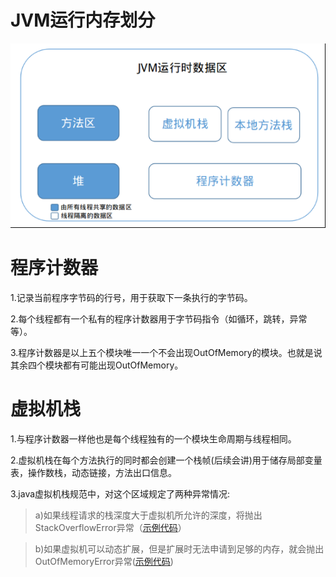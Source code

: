 # JVM运行内存划分
![](../phone/a.png)
# 程序计数器
1.记录当前程序字节码的行号，用于获取下一条执行的字节码。

2.每个线程都有一个私有的程序计数器用于字节码指令（如循环，跳转，异常等）。

3.程序计数器是以上五个模块唯一一个不会出现OutOfMemory的模块。也就是说其余四个模块都有可能出现OutOfMemory。

# 虚拟机栈
1.与程序计数器一样他也是每个线程独有的一个模块生命周期与线程相同。

2.虚拟机栈在每个方法执行的同时都会创建一个栈帧(后续会讲)用于储存局部变量表，操作数栈，动态链接，方法出口信息。

3.java虚拟机栈规范中，对这个区域规定了两种异常情况:
  
>a)如果线程请求的栈深度大于虚拟机所允许的深度，将抛出StackOverflowError异常（[示例代码](../jvm/src/VirtualStack.java)）
   
>b)如果虚拟机可以动态扩展，但是扩展时无法申请到足够的内存，就会抛出OutOfMemoryError异常([示例代码](../jvm/src/VirtualMemory.java))